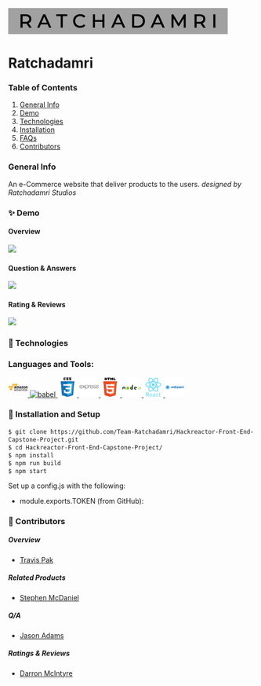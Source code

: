 <img src="./images/banner.png">

# Ratchadamri

### Table of Contents

1. [General Info](#🌴-General-Info)
2. [Demo](#✨-Demo)
3. [Technologies](#🧪-Technologies)
4. [Installation](#🚀-Installation)
5. [FAQs](#FAQS)
6. [Contributors](#🤝-Contributors)

### General Info

An e-Commerce website that deliver products to the users.
_designed by Ratchadamri Studios_

### ✨ Demo

#### Overview

![](https://imgur.com/mvh8RJA.jpg)

#### Question & Answers

![](https://imgur.com/dkjmMNq.jpg)

#### Rating & Reviews

![](https://imgur.com/lxVWeCD.jpg)

### 🧪 Technologies

<h3 align="left">Languages and Tools:</h3>
<p align="left"> <a href="https://aws.amazon.com" target="_blank" rel="noreferrer"> <img src="https://raw.githubusercontent.com/devicons/devicon/master/icons/amazonwebservices/amazonwebservices-original-wordmark.svg" alt="aws" width="40" height="40"/> </a> <a href="https://babeljs.io/" target="_blank" rel="noreferrer"> <img src="https://www.vectorlogo.zone/logos/babeljs/babeljs-icon.svg" alt="babel" width="40" height="40"/> </a> <a href="https://www.w3schools.com/css/" target="_blank" rel="noreferrer"> <img src="https://raw.githubusercontent.com/devicons/devicon/master/icons/css3/css3-original-wordmark.svg" alt="css3" width="40" height="40"/> </a> <a href="https://expressjs.com" target="_blank" rel="noreferrer"> <img src="https://raw.githubusercontent.com/devicons/devicon/master/icons/express/express-original-wordmark.svg" alt="express" width="40" height="40"/> </a> <a href="https://www.w3.org/html/" target="_blank" rel="noreferrer"> <img src="https://raw.githubusercontent.com/devicons/devicon/master/icons/html5/html5-original-wordmark.svg" alt="html5" width="40" height="40"/> </a> <a href="https://nodejs.org" target="_blank" rel="noreferrer"> <img src="https://raw.githubusercontent.com/devicons/devicon/master/icons/nodejs/nodejs-original-wordmark.svg" alt="nodejs" width="40" height="40"/> </a> <a href="https://reactjs.org/" target="_blank" rel="noreferrer"> <img src="https://raw.githubusercontent.com/devicons/devicon/master/icons/react/react-original-wordmark.svg" alt="react" width="40" height="40"/> </a> <a href="https://webpack.js.org" target="_blank" rel="noreferrer"> <img src="https://raw.githubusercontent.com/devicons/devicon/d00d0969292a6569d45b06d3f350f463a0107b0d/icons/webpack/webpack-original-wordmark.svg" alt="webpack" width="40" height="40"/> </a> </p>

### 🚀 Installation and Setup

```
$ git clone https://github.com/Team-Ratchadamri/Hackreactor-Front-End-Capstone-Project.git
$ cd Hackreactor-Front-End-Capstone-Project/
$ npm install
$ npm run build
$ npm start
```

Set up a config.js with the following:

- module.exports.TOKEN (from GitHub):

### 🤝 Contributors

##### Overview

- [Travis Pak](https://www.linkedin.com/in/travis-pak-5b2851104/)

##### Related Products

- [Stephen McDaniel](https://www.linkedin.com/in/victor-mcdaniel/)

##### Q/A

- [Jason Adams](https://www.linkedin.com/in/jason-adams-b88086146/)

##### Ratings & Reviews

- [Darron McIntyre](www.linkedin.com/in/darron-mcintyre90)
